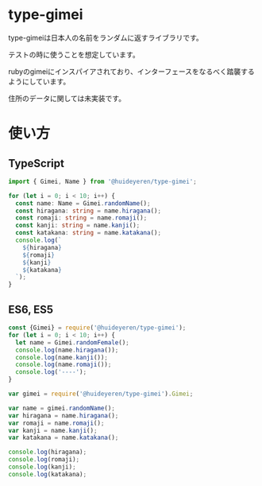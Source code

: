 # type-gimei

type-gimeiは日本人の名前をランダムに返すライブラリです。

テストの時に使うことを想定しています。

rubyのgimeiにインスパイアされており、インターフェースをなるべく踏襲するようにしています。

住所のデータに関しては未実装です。

# 使い方

## TypeScript

```typescript
import { Gimei, Name } from '@huideyeren/type-gimei';

for (let i = 0; i < 10; i++) {
  const name: Name = Gimei.randomName();
  const hiragana: string = name.hiragana();
  const romaji: string = name.romaji();
  const kanji: string = name.kanji();
  const katakana: string = name.katakana();
  console.log(`
    ${hiragana}
    ${romaji}
    ${kanji}
    ${katakana}
  `);
}
```

## ES6, ES5

```javascript
const {Gimei} = require('@huideyeren/type-gimei');
for (let i = 0; i < 10; i++) {
  let name = Gimei.randomFemale();
  console.log(name.hiragana());
  console.log(name.kanji());
  console.log(name.romaji());
  console.log('----');
}
```

```javascript
var gimei = require('@huideyeren/type-gimei').Gimei;

var name = gimei.randomName();
var hiragana = name.hiragana();
var romaji = name.romaji();
var kanji = name.kanji();
var katakana = name.katakana();

console.log(hiragana);
console.log(romaji);
console.log(kanji);
console.log(katakana);
```
